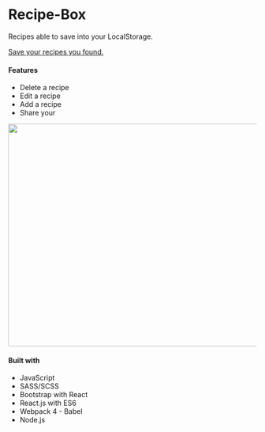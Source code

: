 # Recipe-Box

Recipes able to save into your LocalStorage.

[Save your recipes you found.](https://thisiswhale.github.io/Recipe-Box/)

#### Features
  - Delete a recipe
  - Edit a recipe
  - Add a recipe
  - Share your
<p align="center"><img width="700" height="450" src="https://user-images.githubusercontent.com/16066443/36780816-ecf63fcc-1c28-11e8-9b73-3bb9a47330cf.gif"></p>

#### Built with
  - JavaScript
  - SASS/SCSS
  - Bootstrap with React
  - React.js with ES6
  - Webpack 4 - Babel
  - Node.js
